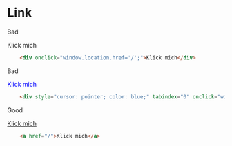 # Link
<div class="flex flex-wrap">
<div class="w-1/6">
	<p>
		Bad
	<p>
</div>
<div class="w-2/6">
	<div onclick="window.location.href='/';">Klick mich</div>
</div>
<div class="w-3/6">

``` html
	<div onclick="window.location.href='/';">Klick mich</div>
```
</div>
<div class="w-1/6">
	<p>
		Bad
	<p>
</div>
<div class="w-2/6">
	<div style="cursor: pointer; color: blue;" tabindex="0" onclick="window.location.href='/';">Klick mich</div>
</div>
<div class="w-3/6">

``` html
	<div style="cursor: pointer; color: blue;" tabindex="0" onclick="window.location.href='/';">Klick mich</div>
```
</div>
<div class="w-1/6">
	<p>
		Good
	<p>
</div>
<div class="w-2/6">
	<a href="/">Klick mich</a>
</div>
<div class="w-3/6">

``` html
	<a href="/">Klick mich</a>
```
</div>
</div>
